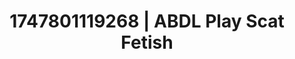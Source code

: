 ---
categories:
- Thigh worship
- Softcore narrative
- Cosmic sensuality
- Erotic focus
- Lip gloss fantasy
image: /assets/images/1747801119268.jpg
layout: post
seo:
  description: Featured content with exclusive Scat Fetish, ABDL Play. HD images available.
  keywords: Scat Fetish, ABDL Play
  og_image: /assets/images/1747801119268.jpg
  schema_type: VisualArtwork
tags:
- ABDL Play
- '#1747801119268'
- Scat Fetish
title: 1747801119268 | ABDL Play Scat Fetish
---